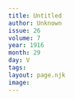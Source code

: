 ```yaml
---
title: Untitled
author: Unknown
issue: 26
volume: 7
year: 1916
month: 29
day: V
tags:
layout: page.njk
image:
---
```


